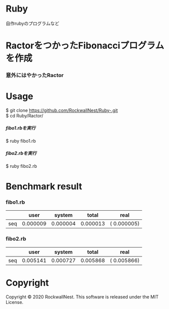 # Ruby
自作rubyのプログラムなど

# RactorをつかったFibonacciプログラムを作成
### 意外にはやかったRactor 

# Usage 
$ git clone https://github.com/RockwallNest/Ruby-.git <br />
$ cd Ruby/Ractor/ <br />
##### fibo1.rbを実行
$ ruby fibo1.rb
##### fibo2.rbを実行
$ ruby fibo2.rb

# Benchmark result
### fibo1.rb
|     |   user   |  system  |   total  |     real     | 
|---  |---       |---       |---       |---           |
| seq | 0.000009 | 0.000004 | 0.000013 | (  0.000005) |

### fibo2.rb
|     |  user    |  system  |   total  |     real     |
|---  |---       |---       |---       |---           |
| seq | 0.005141 | 0.000727 | 0.005868 | (  0.005866) |


# Copyright
Copyright &copy; 2020 RockwallNest. This software is released under the MIT License. <br>

